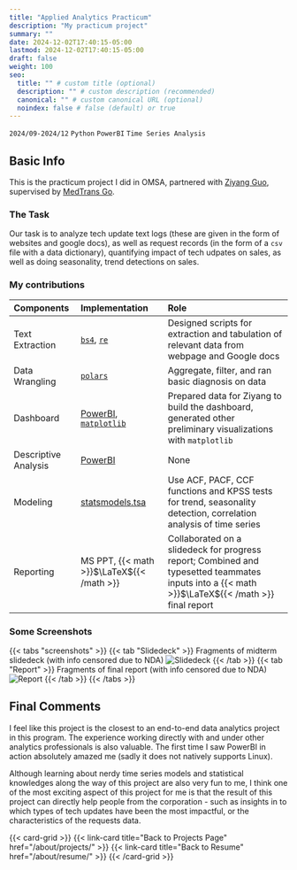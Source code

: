 ```yaml
---
title: "Applied Analytics Practicum"
description: "My practicum project"
summary: ""
date: 2024-12-02T17:40:15-05:00
lastmod: 2024-12-02T17:40:15-05:00
draft: false
weight: 100
seo:
  title: "" # custom title (optional)
  description: "" # custom description (recommended)
  canonical: "" # custom canonical URL (optional)
  noindex: false # false (default) or true
---
```


`2024/09-2024/12` `Python` `PowerBI` `Time Series Analysis`

## Basic Info

This is the practicum project I did in OMSA, partnered with [Ziyang Guo](https://www.linkedin.com/in/yangguoo/), supervised by [MedTrans Go](https://www.medtransgo.com/).

### The Task

Our task is to analyze tech update text logs (these are given in the form of websites and google docs), as well as request records (in the form of a `csv` file with a data dictionary), quantifying impact of tech udpates on sales, as well as doing seasonality, trend detections on sales.

### My contributions

| Components               | Implementation                                                         | Role                                                                               |
| :----------------------- | :--------------------------------------------------------------------- | :--------------------------------------------------------------------------------- |
| Text Extraction | [`bs4`](https://beautiful-soup-4.readthedocs.io/en/latest/), [`re`](https://docs.python.org/3/library/re.html) | Designed scripts for extraction and tabulation of relevant data from webpage and Google docs |
| Data Wrangling | [`polars`](https://pola.rs/)                    | Aggregate, filter, and ran basic diagnosis on data |
| Dashboard | [PowerBI](https://www.microsoft.com/en-us/power-platform/products/power-bi), [`matplotlib`](https://matplotlib.org/) | Prepared data for Ziyang to build the dashboard, generated other preliminary visualizations with `matplotlib` |
| Descriptive Analysis | [PowerBI](https://www.microsoft.com/en-us/power-platform/products/power-bi)| None |
| Modeling            | [statsmodels.tsa](https://www.statsmodels.org/stable/tsa.html) | Use ACF, PACF, CCF functions and KPSS tests for trend, seasonality detection, correlation analysis of time series|
| Reporting | MS PPT, {{< math >}}$\LaTeX${{< /math >}} | Collaborated on a slidedeck for progress report; Combined and typesetted teammates inputs into a {{< math >}}$\LaTeX${{< /math >}} final report|

### Some Screenshots

{{< tabs "screenshots" >}}
{{< tab "Slidedeck" >}}
Fragments of midterm slidedeck (with info censored due to NDA)
![Slidedeck](images/about/prac-m.gif)
{{< /tab >}}
{{< tab "Report" >}}
Fragments of final report (with info censored due to NDA)
![Report](images/about/prac-f.gif)
{{< /tab >}}
{{< /tabs >}}
## Final Comments

I feel like this project is the closest to an end-to-end data analytics project in this program. The experience working directly with and under other analytics professionals is also valuable. The first time I saw PowerBI in action absolutely amazed me (sadly it does not natively supports Linux).

Although learning about nerdy time series models and statistical knowledges along the way of this project are also very fun to me, I think one of the most exciting aspect of this project for me is that the result of this project can directly help people from the corporation - such as insights in to which types of tech updates have been the most impactful, or the characteristics of the requests data. 

{{< card-grid >}}
{{< link-card title="Back to Projects Page" href="/about/projects/" >}}
{{< link-card title="Back to Resume" href="/about/resume/" >}}
{{< /card-grid >}}
